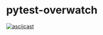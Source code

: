 # pytest-overwatch

[![asciicast](https://asciinema.org/a/DGt2mItWhZzfD6nomFk4tRmMf.svg)](https://asciinema.org/a/DGt2mItWhZzfD6nomFk4tRmMf)